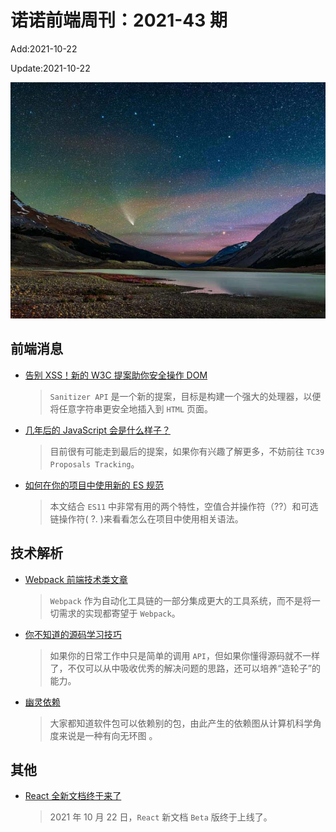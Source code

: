 <!--
 * @Description: weekly-43
 * @Author: zoeblow
 * @Email: wangfuyuan@nnuo.com
 * @Date: 2021-09-26 10:39:57
 * @LastEditors: wangfuyuan
 * @LastEditTime: 2021-10-22 13:55:22
 * @FilePath: \nuofe-weekly1\2021\weekly-43.md
 -->

# 诺诺前端周刊：2021-43 期

Add:2021-10-22

Update:2021-10-22

![202143](../images/2021/202143.jpg)

## 前端消息

- [告别 XSS！新的 W3C 提案助你安全操作 DOM](https://mp.weixin.qq.com/s/obxkffBekwBofTDD_jwVNg)

  > `Sanitizer API` 是一个新的提案，目标是构建一个强大的处理器，以便将任意字符串更安全地插入到 `HTML` 页面。

- [几年后的 JavaScript 会是什么样子？](https://mp.weixin.qq.com/s/YsoedDyBBsZTPxppkD0QaQ)

  > 目前很有可能走到最后的提案，如果你有兴趣了解更多，不妨前往 `TC39 Proposals Tracking`。

- [如何在你的项目中使用新的 ES 规范](https://mp.weixin.qq.com/s/5sPfqCKaZsxHU8BsOQ4JIw)

  > 本文结合 `ES11` 中非常有用的两个特性，空值合并操作符（??）和可选链操作符( ?. )来看看怎么在项目中使用相关语法。

## 技术解析

- [Webpack 前端技术类文章](https://mp.weixin.qq.com/s/9WCDr4MwGEnxWpxesfnxOg)

  > `Webpack` 作为自动化工具链的一部分集成更大的工具系统，而不是将一切需求的实现都寄望于 `Webpack`。

- [你不知道的源码学习技巧](https://mp.weixin.qq.com/s/6e3AuvIxxlj9iKYoA_I8-A)

  > 如果你的日常工作中只是简单的调用 `API`，但如果你懂得源码就不一样了，不仅可以从中吸收优秀的解决问题的思路，还可以培养“造轮子”的能力。

- [幽灵依赖](https://mp.weixin.qq.com/s/dZZVpQPtnepK0Q4TZNVyPw)

  > 大家都知道软件包可以依赖别的包，由此产生的依赖图从计算机科学角度来说是一种有向无环图 。

## 其他

- [React 全新文档终于来了](https://mp.weixin.qq.com/s/2uA4EXGXYENsymr7LwmhQA)

  > 2021 年 10 月 22 日，`React` 新文档 `Beta` 版终于上线了。
